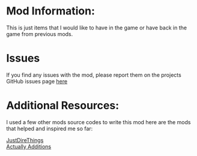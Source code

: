 
Mod Information:
=======
This is just items that I would like to have in the game or have back in the game from previous mods. 


Issues
============
If you find any issues with the mod, please report them on the projects GitHub issues page [here](https://github.com/Dawson-Taylor/CK_Utilities2/issues)

Additional Resources: 
==========
I used a few other mods source codes to write this mod here are the mods that helped and inspired me so far:

[JustDireThings](https://github.com/Ellpeck/ActuallyAdditions) \
[Actually Additions](https://github.com/Direwolf20-MC/JustDireThings)
